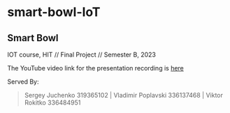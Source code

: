 # smart-bowl-IoT

## Smart Bowl  


IOT course, HIT // Final Project // Semester B, 2023

The YouTube video link for the presentation recording is [here](#)

Served By: 

> Sergey Juchenko 319365102  |  Vladimir Poplavski 336137468  | Viktor Rokitko 336484951